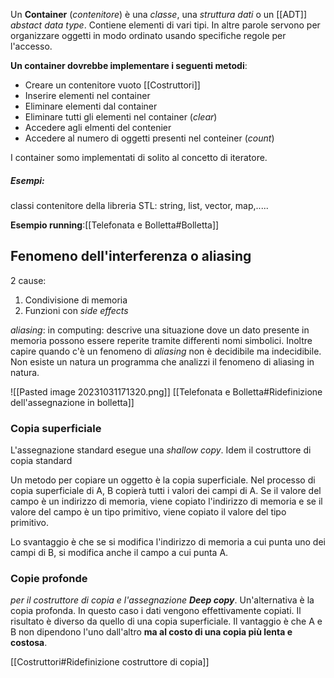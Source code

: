 Un **Container** (*contenitore*) è una _classe_, una _struttura dati_ o un [[ADT]] *abstact data type*. Contiene elementi di vari tipi. In altre parole servono per organizzare oggetti in modo ordinato usando specifiche regole per l'accesso. 

**Un container dovrebbe implementare i seguenti metodi**:
- Creare un contenitore vuoto [[Costruttori]]
- Inserire elementi nel container
- Eliminare elementi dal container
- Eliminare tutti gli elementi nel container (*clear*)
- Accedere agli elmenti del contenier
- Accedere al numero di oggetti presenti nel conteiner (*count*)

I container somo implementati di solito al concetto di iteratore.

##### Esempi:
classi contenitore della libreria STL: string, list, vector, map,.....

**Esempio running**:[[Telefonata e Bolletta#Bolletta]]

## Fenomeno dell'interferenza o aliasing
2 cause:
1. Condivisione di memoria
2. Funzioni con *side effects*

*aliasing*: in computing: descrive una situazione dove un dato presente in memoria possono essere reperite tramite differenti nomi simbolici.
Inoltre capire quando c'è un fenomeno di *aliasing* non è decidibile ma indecidibile. Non esiste un natura un programma che analizzi il fenomeno di aliasing in natura.

![[Pasted image 20231031171320.png]]
[[Telefonata e Bolletta#Ridefinizione dell'assegnazione in bolletta]]

### Copia superficiale
L'assegnazione standard esegue una *shallow copy*. Idem il costruttore di copia standard

Un metodo per copiare un oggetto è la copia superficiale. Nel processo di copia superficiale di A, B copierà tutti i valori dei campi di A. Se il valore del campo è un indirizzo di memoria, viene copiato l'indirizzo di memoria e se il valore del campo è un tipo primitivo, viene copiato il valore del tipo primitivo.

Lo svantaggio è che se si modifica l'indirizzo di memoria a cui punta uno dei campi di B, si modifica anche il campo a cui punta A.

### Copie profonde
*per il costruttore di copia e l'assegnazione*
**_Deep copy_**.
Un'alternativa è la copia profonda. In questo caso i dati vengono effettivamente copiati. Il risultato è diverso da quello di una copia superficiale. Il vantaggio è che A e B non dipendono l'uno dall'altro **ma al costo di una copia più lenta e costosa**.

[[Costruttori#Ridefinizione costruttore di copia]]




